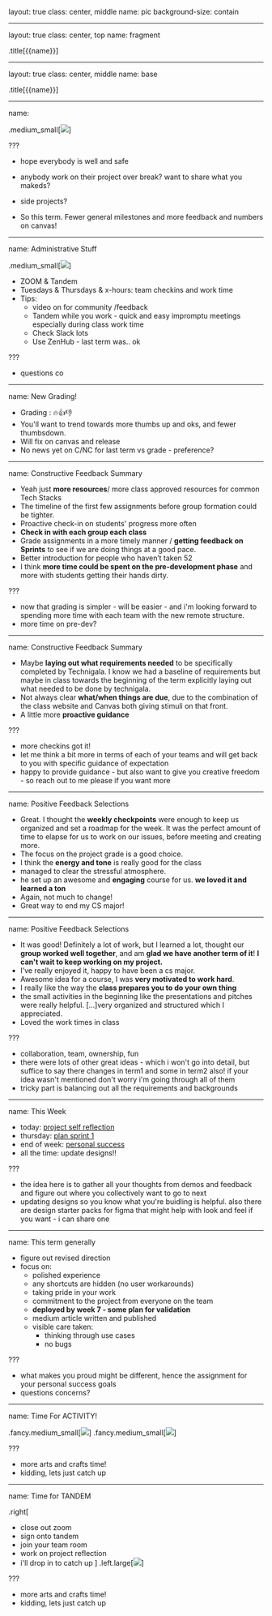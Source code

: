 layout: true
class: center, middle
name: pic
background-size: contain

---

layout: true
class: center, top
name: fragment

.title[{{name}}]

---
layout: true
class: center, middle
name: base

.title[{{name}}]

---
name: 

.medium_small[![](img/cs98logo.jpg)]

<!-- .medium[![](https://media.giphy.com/media/APchGXnNFaAT6JhuZu/giphy.gif)] -->
<!-- .medium_small[![](https://media.giphy.com/media/uos5sW7pBy5W0/giphy.gif)] -->


???
* hope everybody is well and safe

* anybody work on their project over break?  want to share what you makeds?  
* side projects?

* So this term.  Fewer general milestones and more feedback and numbers on canvas!  


---
name: Administrative Stuff

.medium_small[![](img/zoom.gif)]
<!-- *gif removed* -->

* ZOOM & Tandem
* Tuesdays & Thursdays & x-hours: team checkins and work time
* Tips:
  * video on for community /feedback
  * Tandem while you work - quick and easy impromptu meetings especially during class work time
  * Check Slack lots
  * Use ZenHub - last term was.. ok

<!--
* Thursdays: team meeting and work time
* x-hours
  * Mon 5:35 - 6:25pm
-->


???
* questions co


---
name:  New Grading!

* Grading : 🔥👍👎
* You'll want to trend towards more thumbs up and oks, and fewer thumbsdown.
* Will fix on canvas and release 
* No news yet on C/NC for last term vs grade - preference? 



---
name:  Constructive Feedback Summary

* Yeah just **more resources**/ more class approved resources for common Tech Stacks
* The timeline of the first few assignments before group formation could be tighter.
* Proactive check-in on students' progress more often
* **Check in with each group each class**
* Grade assignments in a more timely manner / **getting feedback on Sprints** to see if we are doing things at a good pace.
* Better introduction for people who haven’t taken 52
* I think **more time could be spent on the pre-development phase** and more with students getting their hands dirty.


???
* now that grading is simpler - will be easier - and i'm looking forward to spending more time with each team with the new remote structure. 
* more time on pre-dev?



---
name:  Constructive Feedback Summary

* Maybe **laying out what requirements needed** to be specifically completed by Technigala. I know we had a baseline of requirements but maybe in class towards the beginning of the term explicitly laying out what needed to be done by technigala.
* Not always clear **what/when things are due**, due to the combination of the class website and Canvas both giving stimuli on that front.
* A little more **proactive guidance**

???
* more checkins got it!
* let me think a bit more in terms of each of your teams and will get back to you with specific guidance of expectation
* happy to provide guidance - but also want to give you creative freedom - so reach out to me please if you want more


---
name:  Positive Feedback Selections

* Great. I thought the **weekly checkpoints** were enough to keep us organized and set a roadmap for the week. It was the perfect amount of time to elapse for us to work on our issues, before meeting and creating more.
* The focus on the project grade is a good choice.
* I think the **energy and tone** is really good for the class
* managed to clear the stressful atmosphere.
* he set up an awesome and **engaging** course for us. **we loved it and learned a ton**
* Again, not much to change!
* Great way to end my CS major!

---
name:  Positive Feedback Selections

* It was good! Definitely a lot of work, but I learned a lot, thought our **group worked well together**, and am **glad we have another term of it**! **I can't wait to keep working on my project.**
* I’ve really enjoyed it, happy to have been a cs major.
* Awesome idea for a course, I was **very motivated to work hard**.
* I really like the way the **class prepares you to do your own thing**
* the small activities in the beginning like the presentations and pitches were really helpful. [...]very organized and structured which I appreciated.
* Loved the work times in class

???
* collaboration, team, ownership, fun
* there were lots of other great ideas - which i won't go into detail, but suffice to say there changes in term1 and some in term2 also!  if your idea wasn't mentioned don't worry i'm going through all of them
* tricky part is balancing out all the requirements and backgrounds




---
name: This Week

* today: [project self reflection](/projects/milestones/t2-project-self-reflection)
* thursday: [plan sprint 1](/projects/milestones/t2-starting-sprint)
* end of week: [personal success](/projects/milestones/t2-personal-success)
* all the time: update designs!!

???
* the idea here is to gather all your thoughts from demos and feedback and figure out where you collectively want to go to next
*  updating designs so you know what you're buidling is helpful.  also there are design starter packs for figma that might help with look and feel if you want - i can share one



---
name:  This term generally 

<!-- .medium[![](img/pride-rock.gif)] -->

* figure out revised direction
* focus on: 
  * polished experience
  * any shortcuts are hidden (no user workarounds)
  * taking pride in your work
  * commitment to the project from everyone on the team
  * **deployed by week 7 - some plan for validation**
  * medium article written and published
  * visible care taken:
      * thinking through use cases
      * no bugs



???
* what makes you proud might be different, hence the assignment for your personal success goals
* questions concerns? 



---
name: Time For ACTIVITY!

.fancy.medium_small[![](img/activity.gif)]
.fancy.medium_small[![](img/slideforfun.gif)]

???
* more arts and crafts time!
* kidding,  lets just catch up

---
name: Time for TANDEM

.right[
* close out zoom
* sign onto tandem
* join your team room
* work on project reflection
* i'll drop in to catch up
]
.left.large[![](img/tandem.jpg)]

???
* more arts and crafts time!
* kidding,  lets just catch up




